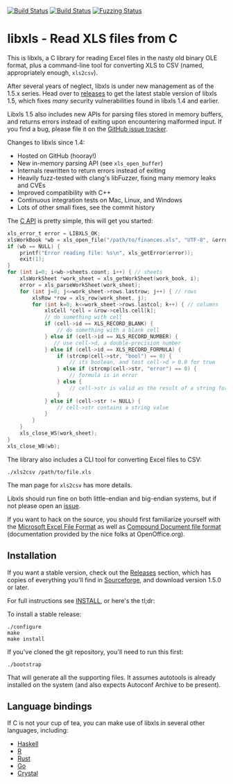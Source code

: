 [![Build Status](https://github.com/libxls/libxls/workflows/build/badge.svg)](https://github.com/libxls/libxls/actions)
[![Build Status](https://ci.appveyor.com/api/projects/status/3nx26kfmy2y0efsi?svg=true)](https://ci.appveyor.com/project/evanmiller/libxls-252ki)
[![Fuzzing Status](https://oss-fuzz-build-logs.storage.googleapis.com/badges/libxls.svg)](https://bugs.chromium.org/p/oss-fuzz/issues/list?sort=-opened&can=1&q=proj:libxls)

libxls - Read XLS files from C
==

This is libxls, a C library for reading Excel files in the nasty old binary OLE
format, plus a command-line tool for converting XLS to CSV (named, appropriately
enough, `xls2csv`).

After several years of neglect, libxls is under new management as of the 1.5.x
series. Head over to [releases](https://github.com/libxls/libxls/releases) to
get the latest stable version of libxls 1.5, which fixes *many* security
vulnerabilities found in libxls 1.4 and earlier.

Libxls 1.5 also includes new APIs for parsing files stored in memory buffers,
and returns errors instead of exiting upon encountering malformed input. If you
find a bug, please file it on the [GitHub issue tracker](https://github.com/libxls/libxls/issues).

Changes to libxls since 1.4:

* Hosted on GitHub (hooray!)
* New in-memory parsing API (see `xls_open_buffer`)
* Internals rewritten to return errors instead of exiting
* Heavily fuzz-tested with clang's libFuzzer, fixing many memory leaks and CVEs
* Improved compatibility with C++
* Continuous integration tests on Mac, Linux, and Windows
* Lots of other small fixes, see the commit history

The [C API](include/xls.h) is pretty simple, this will get you started:

```c
xls_error_t error = LIBXLS_OK;
xlsWorkBook *wb = xls_open_file("/path/to/finances.xls", "UTF-8", &error);
if (wb == NULL) {
    printf("Error reading file: %s\n", xls_getError(error));
    exit(1);
}
for (int i=0; i<wb->sheets.count; i++) { // sheets
    xlsWorkSheet *work_sheet = xls_getWorkSheet(work_book, i);
    error = xls_parseWorkSheet(work_sheet);
    for (int j=0; j<=work_sheet->rows.lastrow; j++) { // rows
        xlsRow *row = xls_row(work_sheet, j);
        for (int k=0; k<=work_sheet->rows.lastcol; k++) { // columns
            xlsCell *cell = &row->cells.cell[k];
            // do something with cell
            if (cell->id == XLS_RECORD_BLANK) {
                // do something with a blank cell
            } else if (cell->id == XLS_RECORD_NUMBER) {
               // use cell->d, a double-precision number
            } else if (cell->id == XLS_RECORD_FORMULA) {
                if (strcmp(cell->str, "bool") == 0) {
                    // its boolean, and test cell->d > 0.0 for true
                } else if (strcmp(cell->str, "error") == 0) {
                    // formula is in error
                } else {
                    // cell->str is valid as the result of a string formula.
                }
            } else if (cell->str != NULL) {
                // cell->str contains a string value
            }
        }
    }
    xls_close_WS(work_sheet);
}
xls_close_WB(wb);
```

The library also includes a CLI tool for converting Excel files to CSV:

    ./xls2csv /path/to/file.xls

The man page for `xls2csv` has more details.

Libxls should run fine on both little-endian and big-endian systems, but if not
please open an [issue](https://github.com/libxls/libxls/issues/new).

If you want to hack on the source, you should first familiarize yourself with
the [Microsoft Excel File Format](http://sc.openoffice.org/excelfileformat.pdf)
as well as [Compound Document file
format](http://sc.openoffice.org/compdocfileformat.pdf) (documentation provided
by the nice folks at OpenOffice.org).

Installation
---

If you want a stable version, check out the
[Releases](https://github.com/libxls/libxls/releases) section, which has copies of everything
you'll find in [Sourceforge](https://sourceforge.net/projects/libxls/files/),
and download version 1.5.0 or later.

For full instructions see [INSTALL](INSTALL), or here's the tl;dr:

To install a stable release:

```
./configure
make
make install
```

If you've cloned the git repository, you'll need to run this first:

```
./bootstrap
```

That will generate all the supporting files. It assumes autotools is already
installed on the system (and also expects Autoconf Archive to be present).

Language bindings
---

If C is not your cup of tea, you can make use of libxls in several other languages, including:

* [Haskell](https://hackage.haskell.org/package/xls)
* [R](https://readxl.tidyverse.org)
* [Rust](https://github.com/evanmiller/rust-xls)
* [Go](https://github.com/godzie44/go-xls)
* [Crystal](https://github.com/mdwagner/xls.cr)
